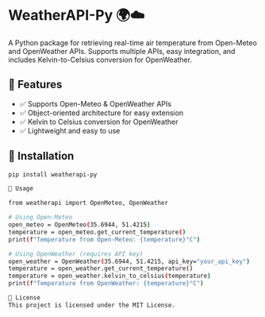 # WeatherAPI-Py 🌍☁️  
A Python package for retrieving real-time air temperature from Open-Meteo and OpenWeather APIs. Supports multiple APIs, easy integration, and includes Kelvin-to-Celsius conversion for OpenWeather.

## 🌟 Features  
- ✅ Supports Open-Meteo & OpenWeather APIs  
- ✅ Object-oriented architecture for easy extension  
- ✅ Kelvin to Celsius conversion for OpenWeather  
- ✅ Lightweight and easy to use  

## 🚀 Installation  
```bash
pip install weatherapi-py

📌 Usage

from weatherapi import OpenMeteo, OpenWeather

# Using Open-Meteo
open_meteo = OpenMeteo(35.6944, 51.4215)
temperature = open_meteo.get_current_temperature()
print(f"Temperature from Open-Meteo: {temperature}°C")

# Using OpenWeather (requires API key)
open_weather = OpenWeather(35.6944, 51.4215, api_key="your_api_key")
temperature = open_weather.get_current_temperature()
temperature = open_weather.kelvin_to_celsius(temperature)
print(f"Temperature from OpenWeather: {temperature}°C")

📜 License
This project is licensed under the MIT License.